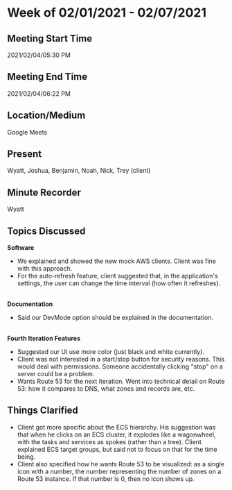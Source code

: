 # Week of 02/01/2021 - 02/07/2021

## Meeting Start Time

2021/02/04/05:30 PM

## Meeting End Time

2021/02/04/06:22 PM

## Location/Medium

Google Meets

## Present

Wyatt, Joshua, Benjamin, Noah, Nick, Trey (client)

## Minute Recorder

Wyatt

## Topics Discussed
<b>Software</b>
<ul>
  <li>We explained and showed the new mock AWS clients. Client was fine with this approach.</li>
  <li>For the auto-refresh feature, client suggested that, in the application's settings, the user can change the time interval (how often it refreshes).</li>
</ul>
  
<br/><b>Documentation</b>
<ul>
  <li>Said our DevMode option should be explained in the documentation.</li>
</ul>
<br/><b>Fourth Iteration Features</b>
<ul>
  <li>Suggested our UI use more color (just black and white currently).</li>
<li>Client was not interested in a start/stop button for security reasons. This would deal with permissions. Someone accidentally clicking "stop" on a server could be a problem.</li>
<li>Wants Route 53 for the next iteration. Went into technical detail on Route 53: how it compares to DNS, what zones and records are, etc.</li>
</ul>

## Things Clarified
- Client got more specific about the ECS hierarchy. His suggestion was that when he clicks on an ECS cluster, it explodes like a wagonwheel, with the tasks and services as spokes (rather than a tree). Client explained ECS target groups, but said not to focus on that for the time being.
- Client also specified how he wants Route 53 to be visualized: as a single icon with a number, the number representing the number of zones on a Route 53 instance. If that number is 0, then no icon shows up.
